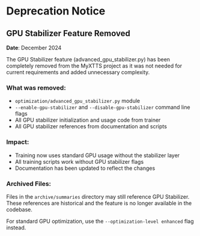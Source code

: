 # Deprecation Notice

## GPU Stabilizer Feature Removed

**Date**: December 2024

The GPU Stabilizer feature (advanced_gpu_stabilizer.py) has been completely removed from the MyXTTS project as it was not needed for current requirements and added unnecessary complexity.

### What was removed:
- `optimization/advanced_gpu_stabilizer.py` module
- `--enable-gpu-stabilizer` and `--disable-gpu-stabilizer` command line flags
- All GPU stabilizer initialization and usage code from trainer
- All GPU stabilizer references from documentation and scripts

### Impact:
- Training now uses standard GPU usage without the stabilizer layer
- All training scripts work without GPU stabilizer flags
- Documentation has been updated to reflect the changes

### Archived Files:
Files in the `archive/summaries` directory may still reference GPU Stabilizer. These references are historical and the feature is no longer available in the codebase.

For standard GPU optimization, use the `--optimization-level enhanced` flag instead.
